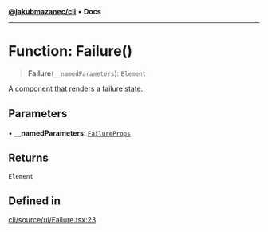 [**@jakubmazanec/cli**](../README.md) • **Docs**

---

# Function: Failure()

> **Failure**(`__namedParameters`): `Element`

A component that renders a failure state.

## Parameters

• **\_\_namedParameters**: [`FailureProps`](../type-aliases/FailureProps.md)

## Returns

`Element`

## Defined in

[cli/source/ui/Failure.tsx:23](https://github.com/jakubmazanec/tools/blob/d628f137f5fc7b1bea261e1e59d468d8339ed884/packages/cli/source/ui/Failure.tsx#L23)
